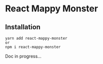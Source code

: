 # React Mappy Monster

## Installation
```
yarn add react-mappy-monster
or
npm i react-mappy-monster
```

Doc in progress...
